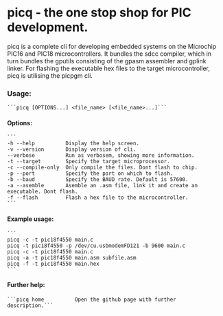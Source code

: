 # picq - the one stop shop for PIC development.

picq is a complete cli for developing embedded systems on the Microchip PIC16 and PIC18 microcontrollers.
It bundles the sdcc compiler, which in turn bundles the gputils consisting of the gpasm assembler and gplink linker.
For flashing the executable hex files to the target microcontroller, picq is utilising the picpgm cli.

### Usage:
   	```picq [OPTIONS...] <file_name> [<file_name>...]```

#### Options:
	```
    -h --help          Display the help screen.
    -v --version       Display version of cli.
    --verbose          Run as verbosem, showing more information.
    -t --target        Specify the target microprocessor.
   	-c --compile-only  Only compile the files. Dont flash to chip.
    -p --port          Specify the port on which to flash.
    -b --baud          Specify the BAUD rate. Default is 57600.
    -a --asemble       Asemble an .asm file, link it and create an executable. Dont flash.
    -f --flash         Flash a hex file to the microcontroller.
    ```
#### Example usage:
	```
    picq -c -t pic18f4550 main.c
    picq -t pic18f4550 -p /dev/cu.usbmodemFD121 -b 9600 main.c
    picq -c -t pic18f4550 main.c
    picq -a -t pic18f4550 main.asm subfile.asm
    picq -f -t pic18f4550 main.hex
    ```

#### Further help:
    ```picq home          Open the github page with further description.```
    